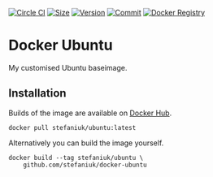 [![Circle CI](https://circleci.com/gh/stefaniuk/docker-ubuntu.svg?style=shield "CircleCI")](https://circleci.com/gh/stefaniuk/docker-ubuntu)&nbsp;[![Size](https://images.microbadger.com/badges/image/stefaniuk/ubuntu.svg)](http://microbadger.com/images/stefaniuk/ubuntu)&nbsp;[![Version](https://images.microbadger.com/badges/version/stefaniuk/ubuntu.svg)](http://microbadger.com/images/stefaniuk/ubuntu)&nbsp;[![Commit](https://images.microbadger.com/badges/commit/stefaniuk/ubuntu.svg)](http://microbadger.com/images/stefaniuk/ubuntu)&nbsp;[![Docker Registry](https://img.shields.io/docker/pulls/stefaniuk/ubuntu.svg)](https://registry.hub.docker.com/u/stefaniuk/ubuntu)

Docker Ubuntu
=============

My customised Ubuntu baseimage.

Installation
------------

Builds of the image are available on [Docker Hub](https://hub.docker.com/r/stefaniuk/ubuntu/).

    docker pull stefaniuk/ubuntu:latest

Alternatively you can build the image yourself.

    docker build --tag stefaniuk/ubuntu \
        github.com/stefaniuk/docker-ubuntu
